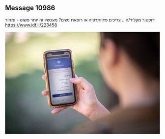 ## Message 10986

דוקטור מקליד/ה…
צריכים פיזיותרפיה או רופאת נשים? מעכשיו זה יותר פשוט - ומהיר
https://www.idf.il/223458

![Photo](10986/10986_photo.jpg)
